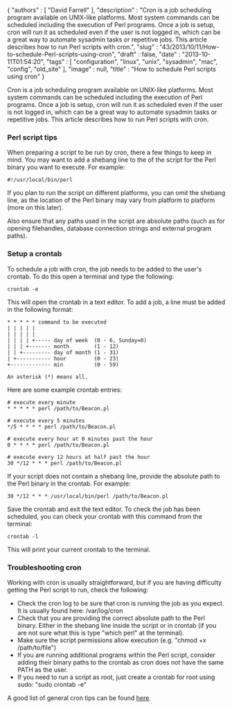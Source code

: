 {
   "authors" : [
      "David Farrell"
   ],
   "description" : "Cron is a job scheduling program available on UNIX-like platforms. Most system commands can be scheduled including the execution of Perl programs. Once a job is setup, cron will run it as scheduled even if the user is not logged in, which can be a great way to automate sysadmin tasks or repetitive jobs. This article describes how to run Perl scripts with cron.",
   "slug" : "43/2013/10/11/How-to-schedule-Perl-scripts-using-cron",
   "draft" : false,
   "date" : "2013-10-11T01:54:20",
   "tags" : [
      "configuration",
      "linux",
      "unix",
      "sysadmin",
      "mac",
      "config",
      "old_site"
   ],
   "image" : null,
   "title" : "How to schedule Perl scripts using cron"
}

Cron is a job scheduling program available on UNIX-like platforms. Most system commands can be scheduled including the execution of Perl programs. Once a job is setup, cron will run it as scheduled even if the user is not logged in, which can be a great way to automate sysadmin tasks or repetitive jobs. This article describes how to run Perl scripts with cron.

### Perl script tips

When preparing a script to be run by cron, there a few things to keep in mind. You may want to add a shebang line to the of the script for the Perl binary you want to execute. For example:

``` prettyprint
#!/usr/local/bin/perl
```

If you plan to run the script on different platforms, you can omit the shebang line, as the location of the Perl binary may vary from platform to platform (more on this later).

Also ensure that any paths used in the script are absolute paths (such as for opening filehandles, database connection strings and external program paths).

### Setup a crontab

To schedule a job with cron, the job needs to be added to the user's crontab. To do this open a terminal and type the following:

``` prettyprint
crontab -e
```

This will open the crontab in a text editor. To add a job, a line must be added in the following format:

``` prettyprint
* * * * * command to be executed
| | | | |
| | | | |
| | | | +----- day of week  (0 - 6, Sunday=0)
| | | +------- month        (1 - 12)
| | +--------- day of month (1 - 31)
| +----------- hour         (0 - 23)
+------------- min          (0 - 59)

An asterisk (*) means all.
```

Here are some example crontab entries:

``` prettyprint
# execute every minute
* * * * * perl /path/to/Beacon.pl

# execute every 5 minutes
*/5 * * * * perl /path/to/Beacon.pl

# execute every hour at 0 minutes past the hour
0 * * * * perl /path/to/Beacon.pl

# execute every 12 hours at half past the hour
30 */12 * * * perl /path/to/Beacon.pl
```

If your script does not contain a shebang line, provide the absolute path to the Perl binary in the crontab. For example:

``` prettyprint
30 */12 * * * /usr/local/bin/perl /path/to/Beacon.pl
```

Save the crontab and exit the text editor. To check the job has been scheduled, you can check your crontab with this command from the terminal:

``` prettyprint
crontab -l
```

This will print your current crontab to the terminal.

### Troubleshooting cron

Working with cron is usually straightforward, but if you are having difficulty getting the Perl script to run, check the following:

-   Check the cron log to be sure that cron is running the job as you expect. It is usually found here: /var/log/cron
-   Check that you are providing the correct absolute path to the Perl binary. Either in the shebang line inside the script or in crontab (if you are not sure what this is type "which perl" at the terminal).
-   Make sure the script permissions allow execution (e.g. "chmod +x /path/to/file")
-   If you are running additional programs within the Perl script, consider adding their binary paths to the crontab as cron does not have the same PATH as the user.
-   If you need to run a script as root, just create a crontab for root using sudo: "sudo crontab -e"

A good list of general cron tips can be found [here](http://askubuntu.com/questions/23009/reasons-why-crontab-does-not-work).


